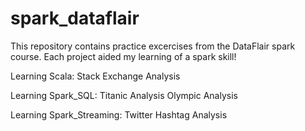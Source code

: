 # spark_dataflair

This repository contains practice excercises from the DataFlair spark course. Each project aided my learning
of a spark skill!

Learning Scala: 
  Stack Exchange Analysis
  
Learning Spark_SQL:
  Titanic Analysis
  Olympic Analysis
  
Learning Spark_Streaming:
  Twitter Hashtag Analysis
